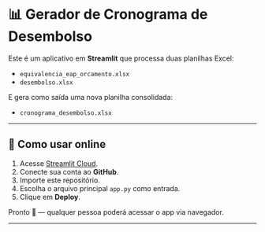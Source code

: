 # 📊 Gerador de Cronograma de Desembolso

Este é um aplicativo em **Streamlit** que processa duas planilhas Excel:

- `equivalencia_eap_orcamento.xlsx`
- `desembolso.xlsx`

E gera como saída uma nova planilha consolidada:

- `cronograma_desembolso.xlsx`

---

## 🚀 Como usar online

1. Acesse [Streamlit Cloud](https://streamlit.io/cloud).
2. Conecte sua conta ao **GitHub**.
3. Importe este repositório.
4. Escolha o arquivo principal `app.py` como entrada.
5. Clique em **Deploy**.

Pronto 🎉 — qualquer pessoa poderá acessar o app via navegador.

---


